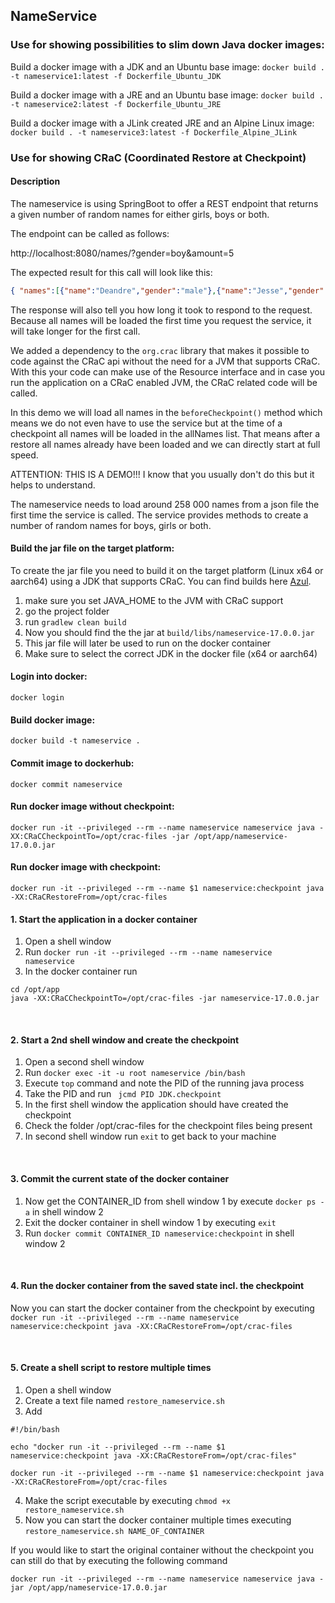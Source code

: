 ## NameService

### Use for showing possibilities to slim down Java docker images:

Build a docker image with a JDK and an Ubuntu base image:
```docker build . -t nameservice1:latest -f Dockerfile_Ubuntu_JDK```

Build a docker image with a JRE and an Ubuntu base image:
```docker build . -t nameservice2:latest -f Dockerfile_Ubuntu_JRE```

Build a docker image with a JLink created JRE and an Alpine Linux image:
```docker build . -t nameservice3:latest -f Dockerfile_Alpine_JLink```



### Use for showing CRaC (Coordinated Restore at Checkpoint)
#### Description
The nameservice is using SpringBoot to offer a REST endpoint that returns a given number
of random names for either girls, boys or both.

The endpoint can be called as follows:

http://localhost:8080/names/?gender=boy&amount=5

The expected result for this call will look like this:
```json
{ "names":[{"name":"Deandre","gender":"male"},{"name":"Jesse","gender":"male"},{"name":"Kermit","gender":"male"},{"name":"Salvador","gender":"male"},{"name":"Santos","gender":"male" ],"response_time":"16 ms"}

```

The response will also tell you how long it took to respond to the request. 
Because all names will be loaded the first time you request the service, it will
take longer for the first call.

We added a dependency to the ```org.crac``` library that makes it possible to code
against the CRaC api without the need for a JVM that supports CRaC. With this your
code can make use of the Resource interface and in case you run the application on a 
CRaC enabled JVM, the CRaC related code will be called.

In this demo we will load all names in the ```beforeCheckpoint()``` method which means
we do not even have to use the service but at the time of a checkpoint all names will 
be loaded in the allNames list. That means after a restore all names already have been
loaded and we can directly start at full speed.

ATTENTION: THIS IS A DEMO!!! I know that you usually don't do this but it helps to understand.


The nameservice needs to load around 258 000 names from a json file the first time the service is called. 
The service provides methods to create a number of random names for boys, girls or both. 

#### Build the jar file on the target platform:
To create the jar file you need to build it on the target platform (Linux x64 or aarch64) using
a JDK that supports CRaC. You can find builds here [Azul](https://www.azul.com/downloads/?version=java-17-lts&os=linux&package=jdk-crac#zulu).
1. make sure you set JAVA_HOME to the JVM with CRaC support
2. go the project folder
3. run ```gradlew clean build```
4. Now you should find the the jar at ```build/libs/nameservice-17.0.0.jar```
5. This jar file will later be used to run on the docker container
6. Make sure to select the correct JDK in the docker file (x64 or aarch64)


#### Login into docker:
```docker login```


#### Build docker image:
```docker build -t nameservice .```


#### Commit image to dockerhub:
```docker commit nameservice```


#### Run docker image without checkpoint:
```docker run -it --privileged --rm --name nameservice nameservice java -XX:CRaCCheckpointTo=/opt/crac-files -jar /opt/app/nameservice-17.0.0.jar```


#### Run docker image with checkpoint:
```docker run -it --privileged --rm --name $1 nameservice:checkpoint java -XX:CRaCRestoreFrom=/opt/crac-files```


#### 1. Start the application in a docker container
1. Open a shell window
2. Run ``` docker run -it --privileged --rm --name nameservice nameservice ```
3. In the docker container run</br>
```
cd /opt/app
java -XX:CRaCCheckpointTo=/opt/crac-files -jar nameservice-17.0.0.jar
```

</br>

#### 2. Start a 2nd shell window and create the checkpoint
1. Open a second shell window
2. Run ``` docker exec -it -u root nameservice /bin/bash ```
3. Execute ``` top ``` command and note the PID of the running java process
4. Take the PID and run ``` jcmd PID JDK.checkpoint```
5. In the first shell window the application should have created the checkpoint
6. Check the folder /opt/crac-files for the checkpoint files being present
7. In second shell window run ``` exit ``` to get back to your machine

</br>

#### 3. Commit the current state of the docker container
1. Now get the CONTAINER_ID from shell window 1 by execute ``` docker ps -a ``` in shell window 2
2. Exit the docker container in shell window 1 by executing ``` exit ```
3. Run ``` docker commit CONTAINER_ID nameservice:checkpoint ``` in shell window 2

</br>

#### 4. Run the docker container from the saved state incl. the checkpoint
Now you can start the docker container from the checkpoint by executing
``` docker run -it --privileged --rm --name nameservice nameservice:checkpoint java -XX:CRaCRestoreFrom=/opt/crac-files ```

</br>

#### 5. Create a shell script to restore multiple times
1. Open a shell window
2. Create a text file named ```restore_nameservice.sh```
3. Add
```
#!/bin/bash

echo "docker run -it --privileged --rm --name $1 nameservice:checkpoint java -XX:CRaCRestoreFrom=/opt/crac-files"

docker run -it --privileged --rm --name $1 nameservice:checkpoint java -XX:CRaCRestoreFrom=/opt/crac-files
```
4. Make the script executable by executing ```chmod +x restore_nameservice.sh```
5. Now you can start the docker container multiple times executing ```restore_nameservice.sh NAME_OF_CONTAINER```

If you would like to start the original container without the checkpoint you can still
do that by executing the following command
```
docker run -it --privileged --rm --name nameservice nameservice java -jar /opt/app/nameservice-17.0.0.jar
```
